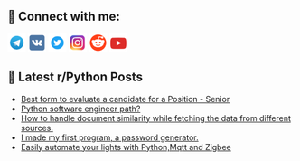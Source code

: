 ## 🔎 Connect with me:
[<img src="https://github.com/bullbesh/bullbesh/blob/main/images/Telegram.png" width="32" height="32" />](https://t.me/bullbesh)
[<img src="https://github.com/bullbesh/bullbesh/blob/main/images/VK.png" width="32" height="32" />](https://vk.com/bullbesh)
[<img src="https://github.com/bullbesh/bullbesh/blob/main/images/Twitter.png" width="32" height="32" />](https://twitter.com/bullbesh1)
[<img src="https://github.com/bullbesh/bullbesh/blob/main/images/Instagram.png" width="32" height="32" />](https://www.instagram.com/bullbesh)
[<img src="https://github.com/bullbesh/bullbesh/blob/main/images/Reddit.png" width="32" height="32" />](https://www.reddit.com/user/bullbesh)
[<img src="https://github.com/bullbesh/bullbesh/blob/main/images/YouTube.png" width="32" height="32" />](https://www.youtube.com/channel/UCtfjRs6uzgq5mfm8S06WTcg)

## 📕 Latest r/Python Posts
<!-- BLOG-POST-LIST:START -->
- [Best form to evaluate a candidate for a Position - Senior](https://www.reddit.com/r/Python/comments/yzc5ap/best_form_to_evaluate_a_candidate_for_a_position/)
- [Python software engineer path?](https://www.reddit.com/r/Python/comments/yzb6ss/python_software_engineer_path/)
- [How to handle document similarity while fetching the data from different sources.](https://www.reddit.com/r/Python/comments/yzac4f/how_to_handle_document_similarity_while_fetching/)
- [I made my first program, a password generator.](https://www.reddit.com/r/Python/comments/yz9z7j/i_made_my_first_program_a_password_generator/)
- [Easily automate your lights with Python,Mqtt and Zigbee](https://www.reddit.com/r/Python/comments/yz9tun/easily_automate_your_lights_with_pythonmqtt_and/)
<!-- BLOG-POST-LIST:END -->

